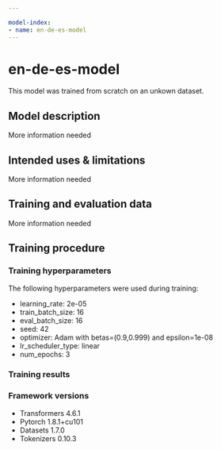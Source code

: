 ```yaml
---

model-index:
- name: en-de-es-model
---
```


<!-- This model card has been generated automatically according to the information the Trainer had access to. You
should probably proofread and complete it, then remove this comment. -->

# en-de-es-model

This model was trained from scratch on an unkown dataset.

## Model description

More information needed

## Intended uses & limitations

More information needed

## Training and evaluation data

More information needed

## Training procedure

### Training hyperparameters

The following hyperparameters were used during training:
- learning_rate: 2e-05
- train_batch_size: 16
- eval_batch_size: 16
- seed: 42
- optimizer: Adam with betas=(0.9,0.999) and epsilon=1e-08
- lr_scheduler_type: linear
- num_epochs: 3

### Training results



### Framework versions

- Transformers 4.6.1
- Pytorch 1.8.1+cu101
- Datasets 1.7.0
- Tokenizers 0.10.3
